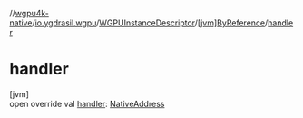//[wgpu4k-native](../../../../index.md)/[io.ygdrasil.wgpu](../../index.md)/[WGPUInstanceDescriptor](../index.md)/[[jvm]ByReference](index.md)/[handler](handler.md)

# handler

[jvm]\
open override val [handler](handler.md): [NativeAddress](../../../ffi/-native-address/index.md)